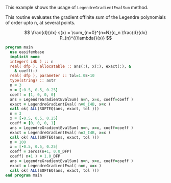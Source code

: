 This example shows the usage of `LegendreGradientEvalSum` method.

This routine evaluates the gradient offinite sum of the Legendre polynomials of order upto n, at several points.

$$
\frac{d}{dx} s(x) = \sum_{n=0}^{n=N}{c_n \frac{d}{dx} P_{n}^{(\lambda)}(x)}
$$

```fortran
program main
  use easifembase
  implicit none
  integer( i4b ) :: n
  real( dfp ), allocatable :: ans(:), x(:), exact(:), &
    & coeff(:)
  real( dfp ), parameter :: tol=1.0E-10
  type(string) :: astr
  n = 3
  x = [-0.5, 0.5, 0.25]
  coeff = [1, 0, 0, 0]
  ans = LegendreGradientEvalSum( n=n, x=x, coeff=coeff )
  exact = LegendreGradientEval( n=0_I4B, x=x )
  call ok( ALL(SOFTEQ(ans, exact, tol )))
  n = 3
  x = [-0.5, 0.5, 0.25]
  coeff = [0, 0, 0, 1]
  ans = LegendreGradientEvalSum( n=n, x=x, coeff=coeff )
  exact = LegendreGradientEval( n=3_I4B, x=x )
  call ok( ALL(SOFTEQ(ans, exact, tol )))
  n = 100
  x = [-0.5, 0.5, 0.25]
  coeff = zeros(n+1, 0.0_DFP)
  coeff( n+1 ) = 1.0_DFP
  ans = LegendreGradientEvalSum( n=n, x=x, coeff=coeff )
  exact = LegendreGradientEval( n=n, x=x )
  call ok( ALL(SOFTEQ(ans, exact, tol )))
end program main
```
